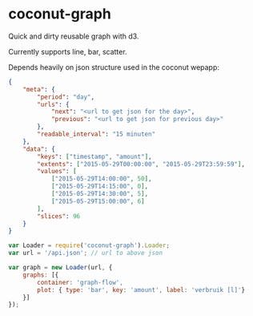 # coconut-graph

Quick and dirty reusable graph with d3.

Currently supports line, bar, scatter.

Depends heavily on json structure used in the coconut wepapp:

```json
{
    "meta": {
        "period": "day",
        "urls": {
            "next": "<url to get json for the day>",
            "previous": "<url to get json for previous day>"
        },
        "readable_interval": "15 minuten"
    },
    "data": {
        "keys": ["timestamp", "amount"],
        "extents": ["2015-05-29T00:00:00", "2015-05-29T23:59:59"],
        "values": [
            ["2015-05-29T14:00:00", 50],
            ["2015-05-29T14:15:00", 0],
            ["2015-05-29T14:30:00", 5],
            ["2015-05-29T15:00:00", 6]
        ],
        "slices": 96
    }
}
```

```javascript
var Loader = require('coconut-graph').Loader;
var url = '/api.json'; // url to above json

var graph = new Loader(url, {
	graphs: [{
		container: 'graph-flow',
		plot: { type: 'bar', key: 'amount', label: 'verbruik [l]'}
	}]
});
```
